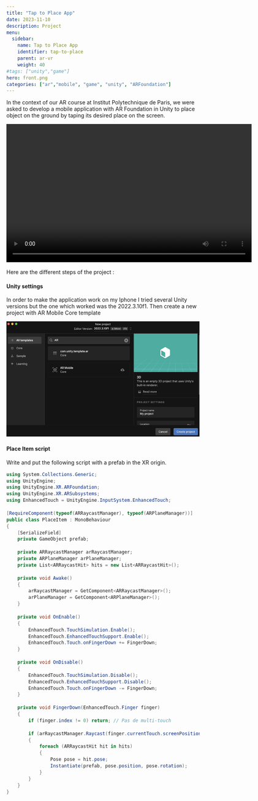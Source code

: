 ```yaml
---
title: "Tap to Place App"
date: 2023-11-10
description: Project
menu:
  sidebar:
    name: Tap to Place App
    identifier: tap-to-place
    parent: ar-vr
    weight: 40
#tags: ["unity","game"]
hero: front.png
categories: ["ar","mobile", "game", "unity", "ARFoundation"]
---
```


In the context of our AR course at Institut Polytechnique de Paris, we were asked to develop a mobile application with AR Foundation in Unity to place object on the ground by taping its desired place on the screen.

<video width="640" height="360" controls>
  <source src="tap-to-place.mov" type="video/quicktime">
  Your browser does not support the video tag.
</video>



Here are the different steps of the project :

#### Unity settings 

In order to make the application work on my Iphone I tried several Unity versions but the one which worked was the 2022.3.10f1.
Then create a new project with AR Mobile Core template 

<img src="/posts/ar-vr/tap-to-place/setup.png" height="300">

#### Place Item script 

Write and put the following script with a prefab in the XR origin.

```c#
using System.Collections.Generic;
using UnityEngine;
using UnityEngine.XR.ARFoundation;
using UnityEngine.XR.ARSubsystems;
using EnhancedTouch = UnityEngine.InputSystem.EnhancedTouch;

[RequireComponent(typeof(ARRaycastManager), typeof(ARPlaneManager))]
public class PlaceItem : MonoBehaviour
{
    [SerializeField]
    private GameObject prefab;

    private ARRaycastManager arRaycastManager;
    private ARPlaneManager arPlaneManager;
    private List<ARRaycastHit> hits = new List<ARRaycastHit>();

    private void Awake()
    {
        arRaycastManager = GetComponent<ARRaycastManager>();
        arPlaneManager = GetComponent<ARPlaneManager>();
    }

    private void OnEnable()
    {
        EnhancedTouch.TouchSimulation.Enable();
        EnhancedTouch.EnhancedTouchSupport.Enable();
        EnhancedTouch.Touch.onFingerDown += FingerDown;
    }

    private void OnDisable()
    {
        EnhancedTouch.TouchSimulation.Disable();
        EnhancedTouch.EnhancedTouchSupport.Disable();
        EnhancedTouch.Touch.onFingerDown -= FingerDown;
    }

    private void FingerDown(EnhancedTouch.Finger finger)
    {
        if (finger.index != 0) return; // Pas de multi-touch

        if (arRaycastManager.Raycast(finger.currentTouch.screenPosition, hits, TrackableType.PlaneWithinPolygon))
        {
            foreach (ARRaycastHit hit in hits)
            {
                Pose pose = hit.pose;
                Instantiate(prefab, pose.position, pose.rotation);
            }
        }
    }
}
```


